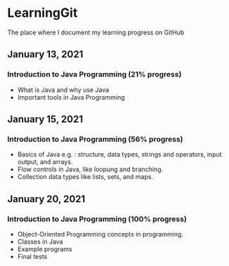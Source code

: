 # LearningGit
The place where I document my learning progress on GitHub

## January 13, 2021
### Introduction to Java Programming (21% progress)
  * What is Java and why use Java
  * Important tools in Java Programming

## January 15, 2021
### Introduction to Java Programming (56% progress)
 * Basics of Java e.g. : structure, data types, strings and operators, input output, and arrays.
 * Flow controls in Java, like loopung and branching.
 * Collection data types like lists, sets, and maps.

## January 20, 2021
### Introduction to Java Programming (100% progress)
 * Object-Oriented Programming concepts in programming.
 * Classes in Java
 * Example programs
 * Final tests
